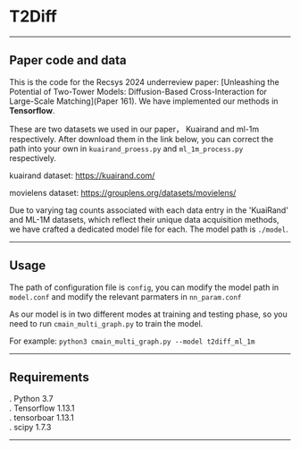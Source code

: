 # T2Diff
---
## Paper code and data

This is the code for the Recsys 2024 underreview paper: [Unleashing the Potential of Two-Tower Models: Diffusion-Based Cross-Interaction for Large-Scale Matching](Paper 161). We have implemented our methods in **Tensorflow**.


These are two datasets we used in our paper， Kuairand and ml-1m respectively. After download them in the link below, you can correct the path into your own in `kuairand_proess.py` and `ml_1m_process.py` respectively.

kuairand dataset: https://kuairand.com/

movielens dataset: https://grouplens.org/datasets/movielens/

Due to varying tag counts associated with each data entry in the 'KuaiRand' and ML-1M datasets, which reflect their unique data acquisition methods, we have crafted a dedicated model file for each. The model path is `./model`.

---

## Usage
The path of configuration file is `config`, you can modify the model path in `model.conf` and modify the relevant parmaters in `nn_param.conf`

As our model is in two different modes at training and testing phase, so you need to run `cmain_multi_graph.py` to train the model.

For example: `python3 cmain_multi_graph.py --model t2diff_ml_1m`


---
## Requirements

. Python 3.7 \
. Tensorflow 1.13.1 \
. tensorboar 1.13.1 \
. scipy 1.7.3 

---



